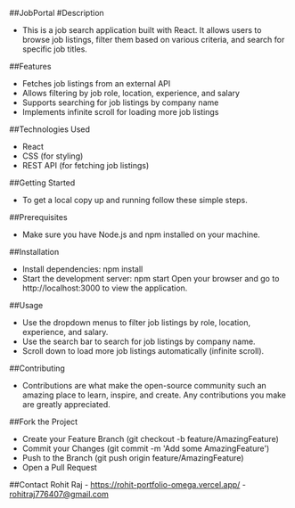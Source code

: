 ##JobPortal
#Description
- This is a job search application built with React. It allows users to browse job listings, filter them based on various criteria, and search for specific job titles.

##Features
- Fetches job listings from an external API
- Allows filtering by job role, location, experience, and salary
- Supports searching for job listings by company name
- Implements infinite scroll for loading more job listings

##Technologies Used
- React
- CSS (for styling)
- REST API (for fetching job listings)

##Getting Started
- To get a local copy up and running follow these simple steps.

##Prerequisites
- Make sure you have Node.js and npm installed on your machine.

##Installation
- Install dependencies: npm install
- Start the development server: npm start Open your browser and go to http://localhost:3000 to view the application.

##Usage
- Use the dropdown menus to filter job listings by role, location, experience, and salary.
- Use the search bar to search for job listings by company name.
- Scroll down to load more job listings automatically (infinite scroll).

##Contributing
- Contributions are what make the open-source community such an amazing place to learn, inspire, and create. Any contributions you make are greatly appreciated.

##Fork the Project
- Create your Feature Branch (git checkout -b feature/AmazingFeature)
- Commit your Changes (git commit -m 'Add some AmazingFeature')
- Push to the Branch (git push origin feature/AmazingFeature)
- Open a Pull Request

##Contact 
Rohit Raj - https://rohit-portfolio-omega.vercel.app/ - rohitraj776407@gmail.com
